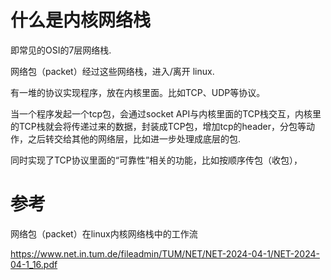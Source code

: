 # 什么是内核网络栈

即常见的OSI的7层网络栈. 

网络包（packet）经过这些网络栈，进入/离开 linux.


有一堆的协议实现程序，放在内核里面。比如TCP、UDP等协议。

当一个程序发起一个tcp包，会通过socket API与内核里面的TCP栈交互，内核里的TCP栈就会将传递过来的数据，封装成TCP包，增加tcp的header，分包等动作，之后转交给其他的网络层，比如进一步处理成底层的包.

同时实现了TCP协议里面的“可靠性”相关的功能，比如按顺序传包（收包），


# 参考

网络包（packet）在linux内核网络栈中的工作流

https://www.net.in.tum.de/fileadmin/TUM/NET/NET-2024-04-1/NET-2024-04-1_16.pdf
